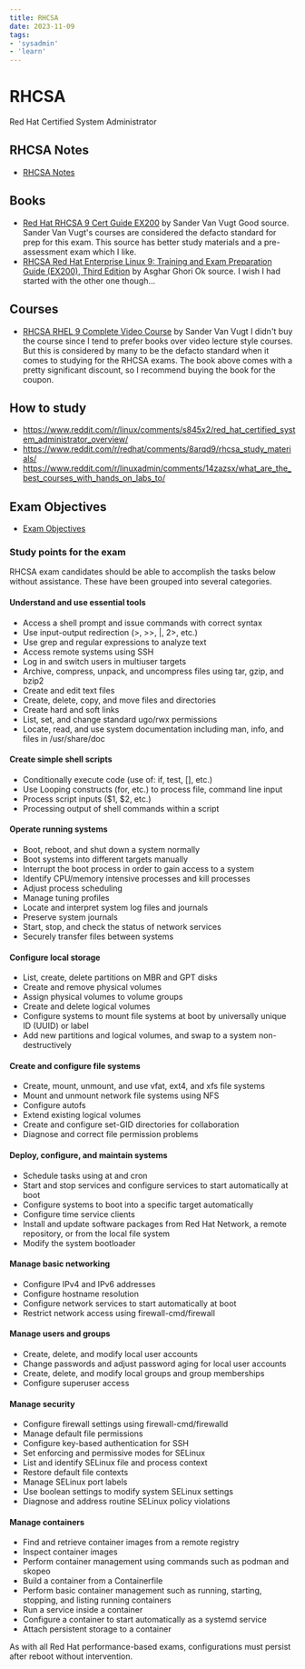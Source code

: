 ```yaml
---
title: RHCSA
date: 2023-11-09
tags:
- 'sysadmin'
- 'learn'
---
```


# RHCSA

Red Hat Certified System Administrator

## RHCSA Notes

* [RHCSA Notes](202402170826-rhcsa-notes.md)

## Books

* [Red Hat RHCSA 9 Cert Guide EX200](https://www.sandervanvugt.com/red-hat-rhcsa-9-cert-guide-ex200/) by Sander Van Vugt
  Good source. Sander Van Vugt's courses are considered the defacto standard for prep for this exam. This source has better study materials and a pre-assessment exam which I like.
* [RHCSA Red Hat Enterprise Linux 9: Training and Exam Preparation Guide (EX200), Third Edition](https://www.amazon.com/RHCSA-Red-Hat-Enterprise-Linux/dp/1775062163) by Asghar Ghori
  Ok source. I wish I had started with the other one though...

## Courses

* [RHCSA RHEL 9 Complete Video Course](https://www.sandervanvugt.com/course/rhcsa-rhel-9-complete-video-course/) by Sander Van Vugt
  I didn't buy the course since I tend to prefer books over video lecture style courses. But this is considered by many to be the defacto standard when it comes to studying for the RHCSA exams. The book above comes with a pretty significant discount, so I recommend buying the book for the coupon.

## How to study

* https://www.reddit.com/r/linux/comments/s845x2/red_hat_certified_system_administrator_overview/
* https://www.reddit.com/r/redhat/comments/8arqd9/rhcsa_study_materials/
* https://www.reddit.com/r/linuxadmin/comments/14zazsx/what_are_the_best_courses_with_hands_on_labs_to/

## Exam Objectives

* [Exam Objectives](https://www.redhat.com/en/services/training/ex200-red-hat-certified-system-administrator-rhcsa-exam?section=objectives)

### Study points for the exam

RHCSA exam candidates should be able to accomplish the tasks below without assistance. These have been grouped into several categories.

#### Understand and use essential tools

- Access a shell prompt and issue commands with correct syntax
- Use input-output redirection (>, >>, |, 2>, etc.)
- Use grep and regular expressions to analyze text
- Access remote systems using SSH
- Log in and switch users in multiuser targets
- Archive, compress, unpack, and uncompress files using tar, gzip, and bzip2
- Create and edit text files
- Create, delete, copy, and move files and directories
- Create hard and soft links
- List, set, and change standard ugo/rwx permissions
- Locate, read, and use system documentation including man, info, and files in /usr/share/doc

#### Create simple shell scripts

- Conditionally execute code (use of: if, test, [], etc.)
- Use Looping constructs (for, etc.) to process file, command line input
- Process script inputs ($1, $2, etc.)
- Processing output of shell commands within a script

#### Operate running systems

- Boot, reboot, and shut down a system normally
- Boot systems into different targets manually
- Interrupt the boot process in order to gain access to a system
- Identify CPU/memory intensive processes and kill processes
- Adjust process scheduling
- Manage tuning profiles
- Locate and interpret system log files and journals
- Preserve system journals
- Start, stop, and check the status of network services
- Securely transfer files between systems

#### Configure local storage

- List, create, delete partitions on MBR and GPT disks
- Create and remove physical volumes
- Assign physical volumes to volume groups
- Create and delete logical volumes
- Configure systems to mount file systems at boot by universally unique ID (UUID) or label
- Add new partitions and logical volumes, and swap to a system non-destructively

#### Create and configure file systems

- Create, mount, unmount, and use vfat, ext4, and xfs file systems
- Mount and unmount network file systems using NFS
- Configure autofs
- Extend existing logical volumes
- Create and configure set-GID directories for collaboration
- Diagnose and correct file permission problems

#### Deploy, configure, and maintain systems

- Schedule tasks using at and cron
- Start and stop services and configure services to start automatically at boot
- Configure systems to boot into a specific target automatically
- Configure time service clients
- Install and update software packages from Red Hat Network, a remote repository, or from the local file system
- Modify the system bootloader

#### Manage basic networking

- Configure IPv4 and IPv6 addresses
- Configure hostname resolution
- Configure network services to start automatically at boot
- Restrict network access using firewall-cmd/firewall

#### Manage users and groups

- Create, delete, and modify local user accounts
- Change passwords and adjust password aging for local user accounts
- Create, delete, and modify local groups and group memberships
- Configure superuser access

#### Manage security

- Configure firewall settings using firewall-cmd/firewalld
- Manage default file permissions
- Configure key-based authentication for SSH
- Set enforcing and permissive modes for SELinux
- List and identify SELinux file and process context
- Restore default file contexts
- Manage SELinux port labels
- Use boolean settings to modify system SELinux settings
- Diagnose and address routine SELinux policy violations

#### Manage containers

- Find and retrieve container images from a remote registry
- Inspect container images
- Perform container management using commands such as podman and skopeo
- Build a container from a Containerfile
- Perform basic container management such as running, starting, stopping, and listing running containers
- Run a service inside a container
- Configure a container to start automatically as a systemd service
- Attach persistent storage to a container

As with all Red Hat performance-based exams, configurations must persist after reboot without intervention.